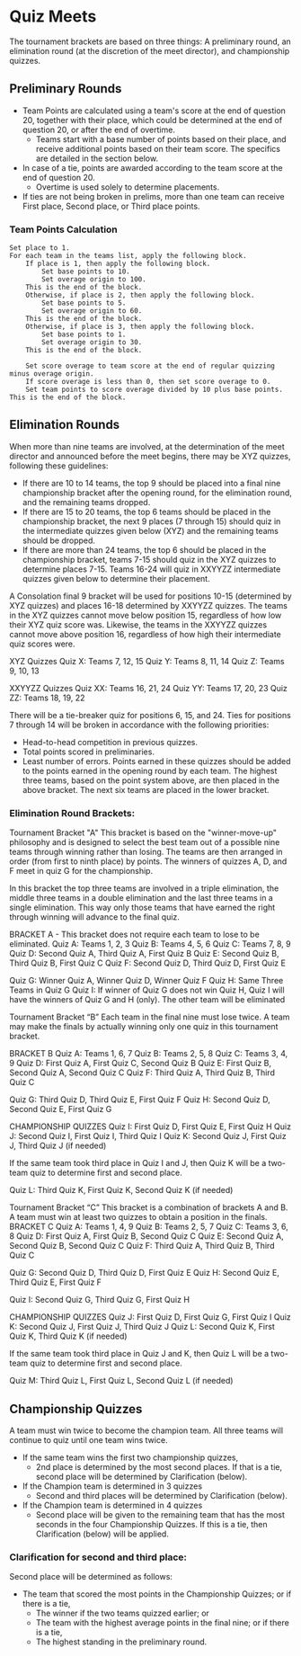 # Quiz Meets
The tournament brackets are based on three things:   A preliminary round, an elimination round (at the discretion of the meet director), and championship quizzes.

## Preliminary Rounds
- Team Points are calculated using a team's score at the end of question 20, together with their place, which could be determined at the end of question 20, or after the end of overtime.
    - Teams start with a base number of points based on their place, and receive additional points based on their team score. The specifics are detailed in the section below.
- In case of a tie, points are awarded according to the team score at the end of question 20.
    - Overtime is used solely to determine placements. 
- If ties are not being broken in prelims, more than one team can receive First place, Second place, or Third place points.

### Team Points Calculation

    Set place to 1.
    For each team in the teams list, apply the following block.
        If place is 1, then apply the following block.
            Set base points to 10.
            Set overage origin to 100.
        This is the end of the block.
        Otherwise, if place is 2, then apply the following block.
            Set base points to 5.
            Set overage origin to 60.
        This is the end of the block.
        Otherwise, if place is 3, then apply the following block.
            Set base points to 1.
            Set overage origin to 30.
        This is the end of the block.

        Set score overage to team score at the end of regular quizzing minus overage origin.
        If score overage is less than 0, then set score overage to 0.
        Set team points to score overage divided by 10 plus base points.
    This is the end of the block.

## Elimination Rounds
When more than nine teams are involved, at the determination of the meet director and announced before the meet begins, there may be XYZ quizzes, following these guidelines:
- If there are 10 to 14 teams, the top 9 should be placed into a final nine championship bracket after the opening round, for the elimination round, and the remaining teams dropped.   
- If there are 15 to 20 teams, the top 6 teams should be placed in the championship bracket, the next 9 places (7 through 15) should quiz in the intermediate quizzes given below (XYZ) and the remaining teams should be dropped. 
- If there are more than 24 teams, the top 6 should be placed in the championship bracket, teams 7-15 should quiz in the XYZ quizzes to determine places 7-15. Teams 16-24 will quiz in XXYYZZ intermediate quizzes given below to determine their placement. 

A Consolation final 9 bracket will be used for positions 10-15 (determined by XYZ quizzes) and places 16-18 determined by XXYYZZ quizzes. The teams in the XYZ quizzes cannot move below position 15, regardless of how low their XYZ quiz score was. Likewise, the teams in the XXYYZZ quizzes cannot move above position 16, regardless of how high their intermediate quiz scores were.

XYZ Quizzes 
Quiz X:    Teams 7, 12, 15
Quiz Y:    Teams 8, 11, 14
Quiz Z:    Teams 9, 10, 13

XXYYZZ Quizzes
Quiz XX:    Teams 16, 21, 24
Quiz YY:    Teams 17, 20, 23
Quiz ZZ:    Teams 18, 19, 22

There will be a tie-breaker quiz for positions 6, 15, and 24.  Ties for positions 7 through 14 will be broken in accordance with the following priorities:
- Head-to-head competition in previous quizzes.
- Total points scored in preliminaries.
- Least number of errors.
Points earned in these quizzes should be added to the points earned in the opening round by each team.  The highest three teams, based on the point system above, are then placed in the above bracket.  The next six teams are placed in the lower bracket.

### Elimination Round Brackets:
Tournament Bracket "A"
This bracket is based on the "winner-move-up" philosophy and is designed to select the best team out of a possible nine teams through winning rather than losing.   The teams are then arranged in order (from first to ninth place) by points.   The winners of quizzes A, D, and F meet in quiz G for the championship.

In this bracket the top three teams are involved in a triple elimination, the middle three teams in a double elimination and the last three teams in a single elimination.  This way only those teams that have earned the right through winning will advance to the final quiz.

BRACKET A - This bracket does not require each team to lose to be eliminated.
Quiz A:    Teams 1, 2, 3
Quiz B:    Teams 4, 5, 6
Quiz C:    Teams 7, 8, 9
Quiz D:    Second Quiz A, Third Quiz A, First Quiz B
Quiz E:    Second Quiz B, Third Quiz B, First Quiz C
Quiz F:    Second Quiz D, Third Quiz D, First Quiz E

Quiz G:    Winner Quiz A, Winner Quiz D, Winner Quiz F
Quiz H:    Same Three Teams in Quiz G
Quiz I:    If winner of Quiz G does not win Quiz H, Quiz I will have the winners of Quiz G and H (only). The other team will be eliminated



Tournament Bracket “B”
Each team in the final nine must lose twice.   A team may make the finals by actually winning only one quiz in this tournament bracket.

BRACKET B
Quiz A:    Teams 1, 6, 7
Quiz B:    Teams 2, 5, 8
Quiz C:    Teams 3, 4, 9
Quiz D:    First Quiz A, First Quiz C, Second Quiz B
Quiz E:    First Quiz B, Second Quiz A, Second Quiz C
Quiz F:    Third Quiz A, Third Quiz B, Third Quiz C

Quiz G:    Third Quiz D, Third Quiz E, First Quiz F
Quiz H:    Second Quiz D, Second Quiz E, First Quiz G


CHAMPIONSHIP QUIZZES
Quiz I:         First Quiz D, First Quiz E, First Quiz H
Quiz J:        Second Quiz I, First Quiz I, Third Quiz I
Quiz K:       Second Quiz J, First Quiz J, Third Quiz J (if needed)

If the same team took third place in Quiz I and J, then Quiz K will be a two-team quiz to determine first and second place.

Quiz L:        Third Quiz K, First Quiz K, Second Quiz K (if needed)


Tournament Bracket “C”
This bracket is a combination of brackets A and B.  A team must win at least two quizzes to obtain a position in the finals.
BRACKET C
Quiz A:    Teams 1, 4, 9
Quiz B:    Teams 2, 5, 7
Quiz C:    Teams 3, 6, 8
Quiz D:    First Quiz A, First Quiz B, Second Quiz C
Quiz E:    Second Quiz A, Second Quiz B, Second Quiz C
Quiz F:    Third Quiz A, Third Quiz B, Third Quiz C

Quiz G:    Second Quiz D, Third Quiz D, First Quiz E
Quiz H:    Second Quiz E, Third Quiz E, First Quiz F


 Quiz I:    Second Quiz G, Third Quiz G, First Quiz H

CHAMPIONSHIP QUIZZES
Quiz J:    First Quiz D, First Quiz G, First Quiz I
Quiz K:        Second Quiz J, First Quiz J, Third Quiz J
Quiz L:       Second Quiz K, First Quiz K, Third Quiz K (if needed)

If the same team took third place in Quiz J and K, then Quiz L will be a two-team quiz to determine first and second place.

Quiz M:        Third Quiz L, First Quiz L, Second Quiz L (if needed)

## Championship Quizzes
A team must win twice to become the champion team.  All three teams will continue to quiz until one team wins twice.
- If the same team wins the first two championship quizzes,
    - 2nd place is determined by the most second places. If that is a tie, second place will be determined by Clarification (below).
- If the Champion team is determined in 3 quizzes
    - Second and third places will be determined by Clarification (below).
- If the Champion team is determined in 4 quizzes
    - Second place will be given to the remaining team that has the most seconds in the four Championship Quizzes.  If this is a tie, then Clarification (below) will be applied.

### Clarification for second and third place:
Second place will be determined as follows:
- The team that scored the most points in the Championship Quizzes; or if there is a tie,
    - The winner if the two teams quizzed earlier; or
    - The team with the highest average points in the final nine; or if there is a tie,
    - The highest standing in the preliminary round.
